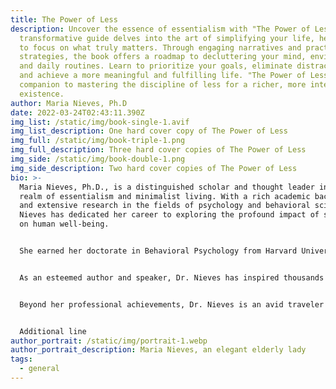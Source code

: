 ```yaml
---
title: The Power of Less
description: Uncover the essence of essentialism with "The Power of Less." This
  transformative guide delves into the art of simplifying your life, helping you
  to focus on what truly matters. Through engaging narratives and practical
  strategies, the book offers a roadmap to decluttering your mind, environment,
  and daily routines. Learn to prioritize your goals, eliminate distractions,
  and achieve a more meaningful and fulfilling life. "The Power of Less" is your
  companion to mastering the discipline of less for a richer, more intentional
  existence.
author: Maria Nieves, Ph.D
date: 2022-03-24T02:43:11.390Z
img_list: /static/img/book-single-1.avif
img_list_description: One hard cover copy of The Power of Less
img_full: /static/img/book-triple-1.png
img_full_description: Three hard cover copies of The Power of Less
img_side: /static/img/book-double-1.png
img_side_description: Two hard cover copies of The Power of Less
bio: >-
  Maria Nieves, Ph.D., is a distinguished scholar and thought leader in the
  realm of essentialism and minimalist living. With a rich academic background
  and extensive research in the fields of psychology and behavioral science, Dr.
  Nieves has dedicated her career to exploring the profound impact of simplicity
  on human well-being.


  She earned her doctorate in Behavioral Psychology from Harvard University, where her pioneering work on the benefits of a minimalist lifestyle garnered significant attention and accolades. Dr. Nieves is known for her ability to distill complex psychological concepts into practical advice that empowers individuals to lead more intentional and fulfilling lives.


  As an esteemed author and speaker, Dr. Nieves has inspired thousands through her lectures, workshops, and best-selling books. Her insightful approach to essentialism has helped people around the globe declutter their minds and environments, allowing them to focus on what truly matters.


  Beyond her professional achievements, Dr. Nieves is an avid traveler and nature enthusiast. She finds inspiration in the simple beauty of the natural world and enjoys spending her free time hiking, practicing yoga, and volunteering in her local community. Dr. Nieves resides in a quaint countryside home, where she continues to write and promote the virtues of living with less.


  A﻿dditional line
author_portrait: /static/img/portrait-1.webp
author_portrait_description: Maria Nieves, an elegant elderly lady
tags:
  - general
---
```

